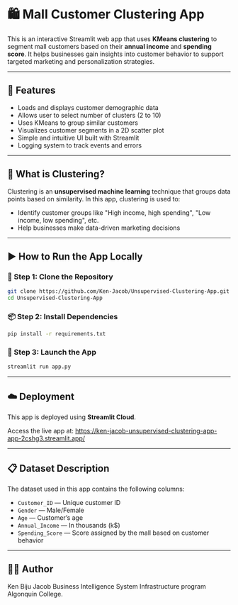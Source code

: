 
# 🛍️ Mall Customer Clustering App

This is an interactive Streamlit web app that uses **KMeans clustering** to segment mall customers based on their **annual income** and **spending score**. It helps businesses gain insights into customer behavior to support targeted marketing and personalization strategies.

---

## 📌 Features

- Loads and displays customer demographic data
- Allows user to select number of clusters (2 to 10)
- Uses KMeans to group similar customers
- Visualizes customer segments in a 2D scatter plot
- Simple and intuitive UI built with Streamlit
- Logging system to track events and errors

---

## 🧠 What is Clustering?

Clustering is an **unsupervised machine learning** technique that groups data points based on similarity. In this app, clustering is used to:

- Identify customer groups like "High income, high spending", "Low income, low spending", etc.
- Help businesses make data-driven marketing decisions

---

## ▶️ How to Run the App Locally

### 🔧 Step 1: Clone the Repository

```bash
git clone https://github.com/Ken-Jacob/Unsupervised-Clustering-App.git
cd Unsupervised-Clustering-App
```

### 📦 Step 2: Install Dependencies

```bash
pip install -r requirements.txt
```

### 🚀 Step 3: Launch the App

```bash
streamlit run app.py
```

---

## ☁️ Deployment

This app is deployed using **Streamlit Cloud**.

Access the live app at: https://ken-jacob-unsupervised-clustering-app-app-2cshg3.streamlit.app/

---

## 📋 Dataset Description

The dataset used in this app contains the following columns:

- `Customer_ID` — Unique customer ID
- `Gender` — Male/Female
- `Age` — Customer’s age
- `Annual_Income` — In thousands (k$)
- `Spending_Score` — Score assigned by the mall based on customer behavior

---


## 🙋‍♂️ Author

Ken Biju Jacob
Business Intelligence System Infrastructure program
Algonquin College.
